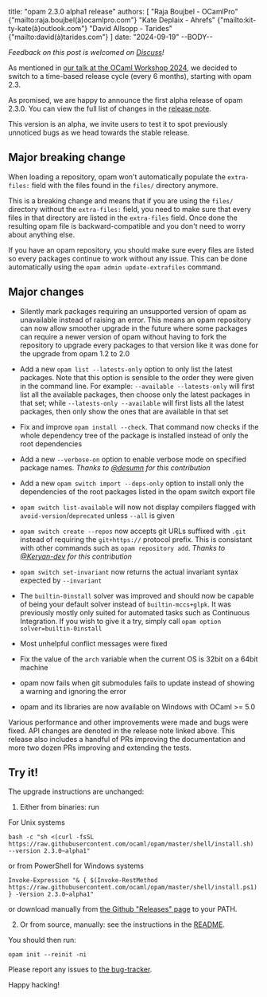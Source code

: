title: "opam 2.3.0 alpha1 release"
authors: [
  "Raja Boujbel - OCamlPro" {"mailto:raja.boujbel(à)ocamlpro.com"}
  "Kate Deplaix - Ahrefs" {"mailto:kit-ty-kate(à)outlook.com"}
  "David Allsopp - Tarides" {"mailto:david(à)tarides.com"}
]
date: "2024-09-19"
--BODY--

_Feedback on this post is welcomed on [Discuss](https://discuss.ocaml.org/t/ann-opam-2-3-0-alpha1/XXXXX)!_

As mentioned in [our talk at the OCaml Workshop 2024](https://icfp24.sigplan.org/details/ocaml-2024-papers/10/Opam-2-2-and-beyond),
we decided to switch to a time-based release cycle (every 6 months), starting with opam 2.3.

As promised, we are happy to announce the first alpha release of opam 2.3.0.
You can view the full list of changes in the
[release note](https://github.com/ocaml/opam/releases/tag/2.3.0-alpha1).

This version is an alpha, we invite users to test it to spot previously
unnoticed bugs as we head towards the stable release.

## Major breaking change

When loading a repository, opam won't automatically populate the `extra-files:` field with the files found in the `files/` directory anymore.

This is a breaking change and means that if you are using the `files/` directory without the `extra-files:` field, you need to make sure that every files in that directory are listed in the `extra-files` field.
Once done the resulting opam file is backward-compatible and you don't need to worry about anything else.

If you have an opam repository, you should make sure every files are listed so every packages continue to work without any issue.
This can be done automatically using the `opam admin update-extrafiles` command.

## Major changes

* Silently mark packages requiring an unsupported version of opam as unavailable instead of raising an error. This means an opam repository can now allow smoother upgrade in the future where some packages can require a newer version of opam without having to fork the repository to upgrade every packages to that version like it was done for the upgrade from opam 1.2 to 2.0

* Add a new `opam list --latests-only` option to only list the latest packages. Note that this option is sensible to the order they were given in the command line. For example: `--available --latests-only` will first list all the available packages, then choose only the latest packages in that set; while `--latests-only --available` will first lists all the latest packages, then only show the ones that are available in that set

* Fix and improve `opam install --check`. That command now checks if the whole dependency tree of the package is installed instead of only the root dependencies

* Add a new `--verbose-on` option to enable verbose mode on specified package names. *Thanks to [@desumn](https://github.com/desumn) for this contribution*

* Add a new `opam switch import --deps-only` option to install only the dependencies of the root packages listed in the opam switch export file

* `opam switch list-available` will now not display compilers flagged with `avoid-version`/`deprecated` unless `--all` is given

* `opam switch create --repos` now accepts git URLs suffixed with `.git` instead of requiring the `git+https://` protocol prefix. This is consistant with other commands such as `opam repository add`. *Thanks to [@Keryan-dev](https://github.com/Keryan-dev) for this contribution*

* `opam switch set-invariant` now returns the actual invariant syntax expected by `--invariant`

* The `builtin-0install` solver was improved and should now be capable of being your default solver instead of `builtin-mccs+glpk`. It was previously mostly only suited for automated tasks such as Continuous Integration. If you wish to give it a try, simply call `opam option solver=builtin-0install`

* Most unhelpful conflict messages were fixed

* Fix the value of the `arch` variable when the current OS is 32bit on a 64bit machine

* opam now fails when git submodules fails to update instead of showing a warning and ignoring the error

* opam and its libraries are now available on Windows with OCaml >= 5.0

Various performance and other improvements were made and bugs were fixed.
API changes are denoted in the release note linked above.
This release also includes a handful of PRs improving the documentation and more two dozen PRs improving and extending the tests.

## Try it!

The upgrade instructions are unchanged:

1. Either from binaries: run

For Unix systems
```
bash -c "sh <(curl -fsSL https://raw.githubusercontent.com/ocaml/opam/master/shell/install.sh) --version 2.3.0~alpha1"
```
or from PowerShell for Windows systems
```
Invoke-Expression "& { $(Invoke-RestMethod https://raw.githubusercontent.com/ocaml/opam/master/shell/install.ps1) } -Version 2.3.0~alpha1"
```
or download manually from [the Github "Releases" page](https://github.com/ocaml/opam/releases/tag/2.3.0-alpha1) to your PATH.

2. Or from source, manually: see the instructions in the [README](https://github.com/ocaml/opam/tree/2.3.0-alpha1#compiling-this-repo).


You should then run:
```
opam init --reinit -ni
```


Please report any issues to [the bug-tracker](https://github.com/ocaml/opam/issues).

Happy hacking!
